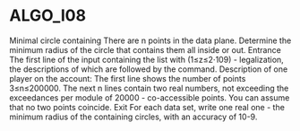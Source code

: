 # ALGO_I08
Minimal circle containing  There are n points in the data plane. Determine the minimum radius of the circle that contains them all inside or out.  Entrance  The first line of the input containing the list with (1≤z≤2⋅109) - legalization, the descriptions of which are followed by the command. Description of one player on the account:  The first line shows the number of points 3≤n≤200000. The next n lines contain two real numbers, not exceeding the exceedances per module of 20000 - co-accessible points.  You can assume that no two points coincide.  Exit  For each data set, write one real one - the minimum radius of the containing circles, with an accuracy of 10-9.
